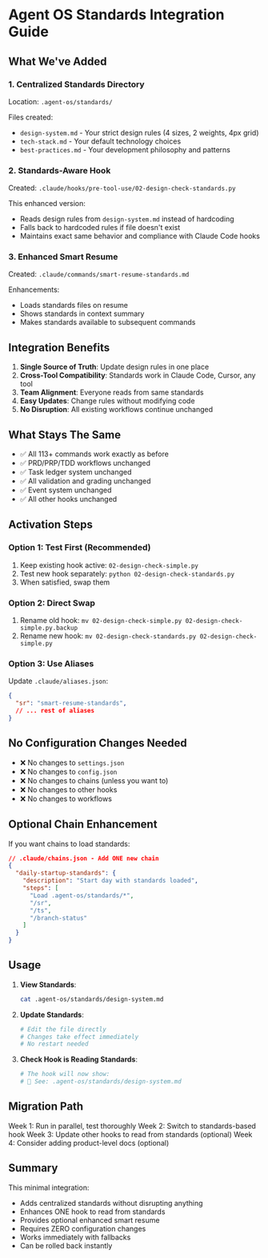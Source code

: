 # Agent OS Standards Integration Guide

## What We've Added

### 1. Centralized Standards Directory
Location: `.agent-os/standards/`

Files created:
- `design-system.md` - Your strict design rules (4 sizes, 2 weights, 4px grid)
- `tech-stack.md` - Your default technology choices
- `best-practices.md` - Your development philosophy and patterns

### 2. Standards-Aware Hook
Created: `.claude/hooks/pre-tool-use/02-design-check-standards.py`

This enhanced version:
- Reads design rules from `design-system.md` instead of hardcoding
- Falls back to hardcoded rules if file doesn't exist
- Maintains exact same behavior and compliance with Claude Code hooks

### 3. Enhanced Smart Resume
Created: `.claude/commands/smart-resume-standards.md`

Enhancements:
- Loads standards files on resume
- Shows standards in context summary
- Makes standards available to subsequent commands

## Integration Benefits

1. **Single Source of Truth**: Update design rules in one place
2. **Cross-Tool Compatibility**: Standards work in Claude Code, Cursor, any tool
3. **Team Alignment**: Everyone reads from same standards
4. **Easy Updates**: Change rules without modifying code
5. **No Disruption**: All existing workflows continue unchanged

## What Stays The Same

- ✅ All 113+ commands work exactly as before
- ✅ PRD/PRP/TDD workflows unchanged
- ✅ Task ledger system unchanged
- ✅ All validation and grading unchanged
- ✅ Event system unchanged
- ✅ All other hooks unchanged

## Activation Steps

### Option 1: Test First (Recommended)
1. Keep existing hook active: `02-design-check-simple.py`
2. Test new hook separately: `python 02-design-check-standards.py`
3. When satisfied, swap them

### Option 2: Direct Swap
1. Rename old hook: `mv 02-design-check-simple.py 02-design-check-simple.py.backup`
2. Rename new hook: `mv 02-design-check-standards.py 02-design-check-simple.py`

### Option 3: Use Aliases
Update `.claude/aliases.json`:
```json
{
  "sr": "smart-resume-standards",
  // ... rest of aliases
}
```

## No Configuration Changes Needed

- ❌ No changes to `settings.json`
- ❌ No changes to `config.json`
- ❌ No changes to chains (unless you want to)
- ❌ No changes to other hooks
- ❌ No changes to workflows

## Optional Chain Enhancement

If you want chains to load standards:

```json
// .claude/chains.json - Add ONE new chain
{
  "daily-startup-standards": {
    "description": "Start day with standards loaded",
    "steps": [
      "Load .agent-os/standards/*",
      "/sr",
      "/ts",
      "/branch-status"
    ]
  }
}
```

## Usage

1. **View Standards**: 
   ```bash
   cat .agent-os/standards/design-system.md
   ```

2. **Update Standards**:
   ```bash
   # Edit the file directly
   # Changes take effect immediately
   # No restart needed
   ```

3. **Check Hook is Reading Standards**:
   ```bash
   # The hook will now show:
   # 📖 See: .agent-os/standards/design-system.md
   ```

## Migration Path

Week 1: Run in parallel, test thoroughly
Week 2: Switch to standards-based hook
Week 3: Update other hooks to read from standards (optional)
Week 4: Consider adding product-level docs (optional)

## Summary

This minimal integration:
- Adds centralized standards without disrupting anything
- Enhances ONE hook to read from standards
- Provides optional enhanced smart resume
- Requires ZERO configuration changes
- Works immediately with fallbacks
- Can be rolled back instantly
